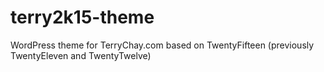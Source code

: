 terry2k15-theme
===============

WordPress theme for TerryChay.com based on TwentyFifteen (previously TwentyEleven and TwentyTwelve)
